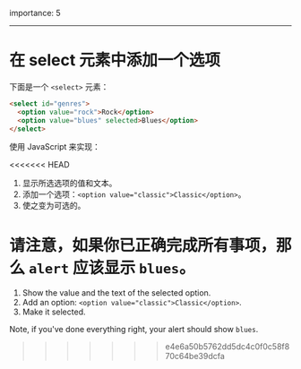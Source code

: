 importance: 5

---

# 在 select 元素中添加一个选项

下面是一个 `<select>` 元素：

```html
<select id="genres">
  <option value="rock">Rock</option>
  <option value="blues" selected>Blues</option>
</select>
```

使用 JavaScript 来实现：

<<<<<<< HEAD
1. 显示所选选项的值和文本。
2. 添加一个选项：`<option value="classic">Classic</option>`。
3. 使之变为可选的。

请注意，如果你已正确完成所有事项，那么 `alert` 应该显示 `blues`。
=======
1. Show the value and the text of the selected option.
2. Add an option: `<option value="classic">Classic</option>`.
3. Make it selected.

Note, if you've done everything right, your alert should show `blues`.
>>>>>>> e4e6a50b5762dd5dc4c0f0c58f870c64be39dcfa

